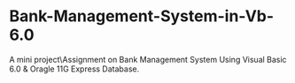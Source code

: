 # Bank-Management-System-in-Vb-6.0
A mini project\Assignment  on Bank Management System Using Visual Basic 6.0 &amp; Oragle 11G Express Database.
